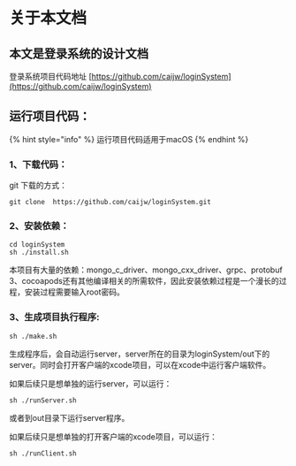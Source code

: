 # 关于本文档

## 本文是登录系统的设计文档

登录系统项目代码地址    [https://github.com/caijw/loginSystem](https://github.com/caijw/loginSystem)

##  运行项目代码：

{% hint style="info" %}
运行项目代码适用于macOS
{% endhint %}

### 1、下载代码：

git 下载的方式：

```text
git clone  https://github.com/caijw/loginSystem.git
```

### 2、安装依赖：

```text
cd loginSystem
sh ./install.sh
```

本项目有大量的依赖：mongo\_c\_driver、mongo\_cxx\_driver、grpc、protobuf 3、cocoapods还有其他编译相关的所需软件，因此安装依赖过程是一个漫长的过程，安装过程需要输入root密码。

### 3、生成项目执行程序:

```text
sh ./make.sh
```

生成程序后，会自动运行server，server所在的目录为loginSystem/out下的server。同时会打开客户端的xcode项目，可以在xcode中运行客户端软件。

如果后续只是想单独的运行server，可以运行：

```text
sh ./runServer.sh
```

或者到out目录下运行server程序。

如果后续只是想单独的打开客户端的xcode项目，可以运行：

```text
sh ./runClient.sh
```

